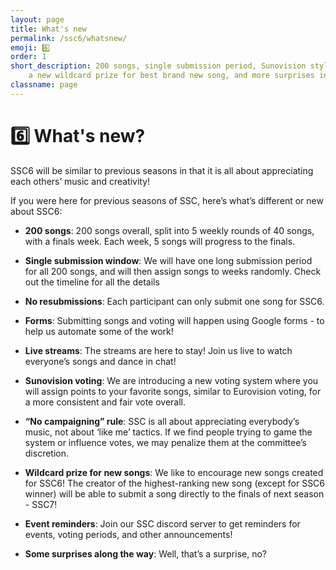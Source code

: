 ```yaml
---
layout: page
title: What's new
permalink: /ssc6/whatsnew/
emoji: 6️⃣
order: 1
short_description: 200 songs, single submission period, Sunovision style voting, 
    a new wildcard prize for best brand new song, and more surprises in store!
classname: page
---
```


# 6️⃣ What's new?

SSC6 will be similar to previous seasons in that it is all about appreciating each others’ music and creativity!

If you were here for previous seasons of SSC, here’s what’s different or new about SSC6:

* **200 songs**: 200 songs overall, split into 5 weekly rounds of 40 songs, with a finals week. Each week, 5 songs will progress to the finals.

* **Single submission window**: We will have one long submission period for all 200 songs, and will then assign songs to weeks randomly. Check out the timeline for all the details

* **No resubmissions**: Each participant can only submit one song for SSC6.

* **Forms**: Submitting songs and voting will happen using Google forms - to help us automate some of the work!

* **Live streams**: The streams are here to stay! Join us live to watch everyone’s songs and dance in chat!

* **Sunovision voting**: We are introducing a new voting system where you will assign points to your favorite songs, similar to Eurovision voting, for a more consistent and fair vote overall.

* **“No campaigning” rule**: SSC is all about appreciating everybody’s music, not about ‘like me’ tactics. If we find people trying to game the system or influence votes, we may penalize them at the committee’s discretion.

* **Wildcard prize for new songs**: We like to encourage new songs created for SSC6! The creator of the highest-ranking new song (except for SSC6 winner) will be able to submit a song directly to the finals of next season - SSC7!

* **Event reminders**: Join our SSC discord server to get reminders for events, voting periods, and other announcements!

* **Some surprises along the way**: Well, that’s a surprise, no?
